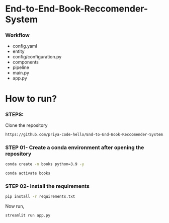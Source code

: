 # End-to-End-Book-Reccomender-System

### Workflow

- config.yaml
- entity
- config/configuration.py
- components
- pipeline
- main.py
- app.py

# How to run?

### STEPS:

Clone the repository

```bash
https://github.com/priya-code-hello/End-to-End-Book-Reccomender-System.git
```

### STEP 01- Create a conda environment after opening the repository

```bash
conda create -n books python=3.9 -y
```

```bash
conda activate books
```

### STEP 02- install the requirements

```bash
pip install -r requirements.txt
```

Now run,

```bash
streamlit run app.py
```
